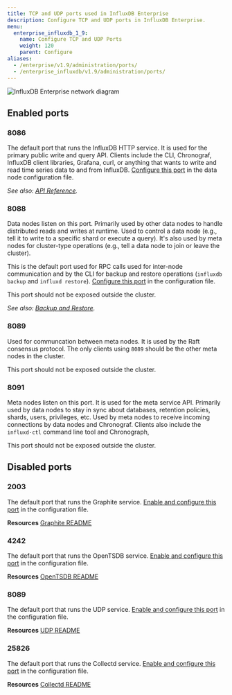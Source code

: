 ```yaml
---
title: TCP and UDP ports used in InfluxDB Enterprise
description: Configure TCP and UDP ports in InfluxDB Enterprise.
menu:
  enterprise_influxdb_1_9:
    name: Configure TCP and UDP Ports
    weight: 120
    parent: Configure
aliases:
  - /enterprise/v1.9/administration/ports/
  - /enterprise_influxdb/v1.9/administration/ports/
---
```


![InfluxDB Enterprise network diagram](/img/enterprise/1-8-network-diagram.png)

## Enabled ports

### 8086

The default port that runs the InfluxDB HTTP service.
It is used for the primary public write and query API.
Clients include the CLI, Chronograf, InfluxDB client libraries, Grafana, curl, or anything that wants to write and read time series data to and from InfluxDB.
[Configure this port](/enterprise_influxdb/v1.9/administration/configure/config-data-nodes/#bind-address--8086)
in the data node configuration file.

_See also: [API Reference](/enterprise_influxdb/v1.9/tools/api/)._

### 8088

Data nodes listen on this port.
Primarily used by other data nodes to handle distributed reads and writes at runtime.
Used to control a data node (e.g., tell it to write to a specific shard or execute a query).
It's also used by meta nodes for cluster-type operations (e.g., tell a data node to join or leave the cluster).

This is the default port used for RPC calls used for inter-node communication and by the CLI for backup and restore operations
(`influxdb backup` and `influxd restore`).
[Configure this port](/enterprise_influxdb/v1.9/administration/configure/config-data-nodes/#bind-address--8088)
in the configuration file.

This port should not be exposed outside the cluster.

_See also: [Backup and Restore](/enterprise_influxdb/v1.9/administration/backup_and_restore/)._

### 8089

Used for communcation between meta nodes.
It is used by the Raft consensus protocol.
The only clients using `8089` should be the other meta nodes in the cluster.

This port should not be exposed outside the cluster.

### 8091

Meta nodes listen on this port.
It is used for the meta service API.
Primarily used by data nodes to stay in sync about databases, retention policies, shards, users, privileges, etc.
Used by meta nodes to receive incoming connections by data nodes and Chronograf.
Clients also include the `influxd-ctl` command line tool and Chronograph,

This port should not be exposed outside the cluster.

## Disabled ports

### 2003

The default port that runs the Graphite service.
[Enable and configure this port](/enterprise_influxdb/v1.9/administration/config#bind-address-2003)
in the configuration file.

**Resources** [Graphite README](https://github.com/influxdata/influxdb/tree/1.8/services/graphite/README.md)

### 4242

The default port that runs the OpenTSDB service.
[Enable and configure this port](/enterprise_influxdb/v1.9/administration/configure/config-data-nodes/#opentsdb-settings)
in the configuration file.

**Resources** [OpenTSDB README](https://github.com/influxdata/influxdb/tree/1.8/services/opentsdb/README.md)

### 8089

The default port that runs the UDP service.
[Enable and configure this port](/enterprise_influxdb/v1.9/administration/configure/config-data-nodes/#udp-settings)
in the configuration file.

**Resources** [UDP README](https://github.com/influxdata/influxdb/tree/1.8/services/udp/README.md)

### 25826

The default port that runs the Collectd service.
[Enable and configure this port](/enterprise_influxdb/v1.9/administration/configure/config-data-nodes/#collectd-settings)
in the configuration file.

**Resources** [Collectd README](https://github.com/influxdata/influxdb/tree/1.8/services/collectd/README.md)
